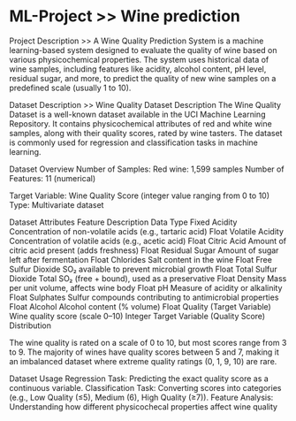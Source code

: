 # ML-Project >> Wine prediction

Project Description >> A Wine Quality Prediction System is a machine learning-based system designed to evaluate the quality of wine based on various physicochemical properties. The system uses historical data of wine samples, including features like acidity, alcohol content, pH level, residual sugar, and more, to predict the quality of new wine samples on a predefined scale (usually 1 to 10).

Dataset Description >> Wine Quality Dataset Description
The Wine Quality Dataset is a well-known dataset available in the UCI Machine Learning Repository. 
It contains physicochemical attributes of red and white wine samples, 
along with their quality scores, rated by wine tasters. The dataset is commonly used 
for regression and classification tasks in machine learning.

Dataset Overview
Number of Samples:
Red wine: 1,599 samples
Number of Features: 11 (numerical)

Target Variable: Wine Quality Score (integer value ranging from 0 to 10)
Type: Multivariate dataset

Dataset Attributes
Feature	Description	Data Type
Fixed Acidity	Concentration of non-volatile acids (e.g., tartaric acid)	Float
Volatile Acidity	Concentration of volatile acids (e.g., acetic acid)	Float
Citric Acid	Amount of citric acid present (adds freshness)	Float
Residual Sugar	Amount of sugar left after fermentation	Float
Chlorides	Salt content in the wine	Float
Free Sulfur Dioxide	SO₂ available to prevent microbial growth	Float
Total Sulfur Dioxide	Total SO₂ (free + bound), used as a preservative	Float
Density	Mass per unit volume, affects wine body	Float
pH	Measure of acidity or alkalinity	Float
Sulphates	Sulfur compounds contributing to antimicrobial properties	Float
Alcohol	Alcohol content (% volume)	Float
Quality (Target Variable)	Wine quality score (scale 0–10)	Integer
Target Variable (Quality Score) Distribution

The wine quality is rated on a scale of 0 to 10, but most scores range from 3 to 9.
The majority of wines have quality scores between 5 and 7, 
making it an imbalanced dataset where extreme quality ratings (0, 1, 9, 10) are rare.
    
Dataset Usage
Regression Task: Predicting the exact quality score as a continuous variable.
Classification Task: Converting scores into categories (e.g., Low Quality (≤5), Medium (6), High Quality (≥7)).
Feature Analysis: Understanding how different physicochecal properties affect wine quality
